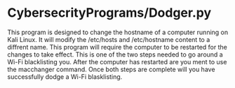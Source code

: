 # CybersecrityPrograms/Dodger.py 

This program is designed to change the hostname of a computer running on Kali Linux. 
It will modify the /etc/hosts and /etc/hostname content to a diffrent name. 
This program will require the computer to be restarted for the changes to take effect. 
This is one of the two steps needed to go around a Wi-Fi blacklisting you.
After the computer has restarted are you ment to use the macchanger command. 
Once both steps are complete will you have successfully dodge a Wi-Fi blasklisting. 
